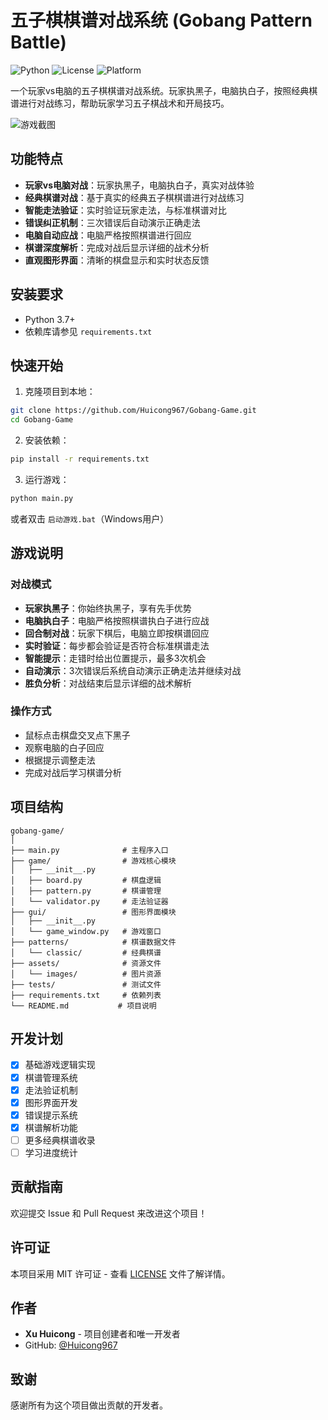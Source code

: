 # 五子棋棋谱对战系统 (Gobang Pattern Battle)

![Python](https://img.shields.io/badge/Python-3.7+-blue.svg)
![License](https://img.shields.io/badge/License-MIT-green.svg)
![Platform](https://img.shields.io/badge/Platform-Windows%20%7C%20macOS%20%7C%20Linux-lightgrey.svg)

一个玩家vs电脑的五子棋棋谱对战系统。玩家执黑子，电脑执白子，按照经典棋谱进行对战练习，帮助玩家学习五子棋战术和开局技巧。

![游戏截图](https://via.placeholder.com/600x400/f0f0f0/333333?text=Game+Screenshot)

## 功能特点

- **玩家vs电脑对战**：玩家执黑子，电脑执白子，真实对战体验
- **经典棋谱对战**：基于真实的经典五子棋棋谱进行对战练习
- **智能走法验证**：实时验证玩家走法，与标准棋谱对比
- **错误纠正机制**：三次错误后自动演示正确走法
- **电脑自动应战**：电脑严格按照棋谱进行回应
- **棋谱深度解析**：完成对战后显示详细的战术分析
- **直观图形界面**：清晰的棋盘显示和实时状态反馈

## 安装要求

- Python 3.7+
- 依赖库请参见 `requirements.txt`

## 快速开始

1. 克隆项目到本地：
```bash
git clone https://github.com/Huicong967/Gobang-Game.git
cd Gobang-Game
```

2. 安装依赖：
```bash
pip install -r requirements.txt
```

3. 运行游戏：
```bash
python main.py
```

或者双击 `启动游戏.bat`（Windows用户）

## 游戏说明

### 对战模式
- **玩家执黑子**：你始终执黑子，享有先手优势
- **电脑执白子**：电脑严格按照棋谱执白子进行应战
- **回合制对战**：玩家下棋后，电脑立即按棋谱回应
- **实时验证**：每步都会验证是否符合标准棋谱走法
- **智能提示**：走错时给出位置提示，最多3次机会
- **自动演示**：3次错误后系统自动演示正确走法并继续对战
- **胜负分析**：对战结束后显示详细的战术解析

### 操作方式
- 鼠标点击棋盘交叉点下黑子
- 观察电脑的白子回应
- 根据提示调整走法
- 完成对战后学习棋谱分析

## 项目结构

```
gobang-game/
│
├── main.py              # 主程序入口
├── game/                # 游戏核心模块
│   ├── __init__.py
│   ├── board.py         # 棋盘逻辑
│   ├── pattern.py       # 棋谱管理
│   └── validator.py     # 走法验证器
├── gui/                 # 图形界面模块
│   ├── __init__.py
│   └── game_window.py   # 游戏窗口
├── patterns/            # 棋谱数据文件
│   └── classic/         # 经典棋谱
├── assets/              # 资源文件
│   └── images/          # 图片资源
├── tests/               # 测试文件
├── requirements.txt     # 依赖列表
└── README.md           # 项目说明
```

## 开发计划

- [x] 基础游戏逻辑实现
- [x] 棋谱管理系统
- [x] 走法验证机制
- [x] 图形界面开发
- [x] 错误提示系统
- [x] 棋谱解析功能
- [ ] 更多经典棋谱收录
- [ ] 学习进度统计

## 贡献指南

欢迎提交 Issue 和 Pull Request 来改进这个项目！

## 许可证

本项目采用 MIT 许可证 - 查看 [LICENSE](LICENSE) 文件了解详情。

## 作者

- **Xu Huicong** - 项目创建者和唯一开发者
- GitHub: [@Huicong967](https://github.com/Huicong967)

## 致谢

感谢所有为这个项目做出贡献的开发者。
